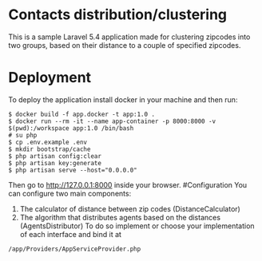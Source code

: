 # Contacts distribution/clustering
This is a sample Laravel 5.4 application made for clustering zipcodes into two groups, based on their distance to a couple of specified zipcodes.
# Deployment 
To deploy the application install docker in your machine and then run:
```
$ docker build -f app.docker -t app:1.0 .
$ docker run --rm -it --name app-container -p 8000:8000 -v $(pwd):/workspace app:1.0 /bin/bash
# su php
$ cp .env.example .env
$ mkdir bootstrap/cache
$ php artisan config:clear
$ php artisan key:generate
$ php artisan serve --host="0.0.0.0"
```
Then go to http://127.0.0.1:8000 inside your browser.
#Configuration
You can configure two main components:
 1. The calculator of distance between zip codes (DistanceCalculator)
 2. The algorithm that distributes agents based on the distances (AgentsDistributor)
To do so implement or choose your implementation of each interface and bind it at 
```
/app/Providers/AppServiceProvider.php
```

